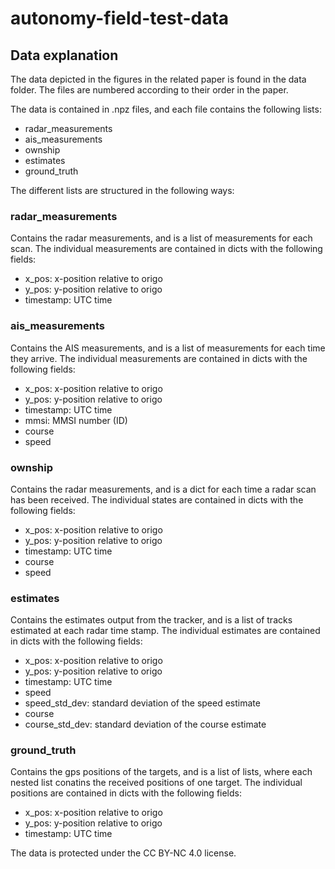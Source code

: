 # autonomy-field-test-data

## Data explanation

The data depicted in the figures in the related paper is found in the data folder. The files are numbered according to their order in the paper.

The data is contained in .npz files, and each file contains the following lists:
- radar_measurements
- ais_measurements 
- ownship
- estimates
- ground_truth

The different lists are structured in the following ways:

### radar_measurements
Contains the radar measurements, and is a list of measurements for each scan. The individual measurements are contained in dicts with the following fields:
- x_pos: x-position relative to origo
- y_pos: y-position relative to origo
- timestamp: UTC time

### ais_measurements
Contains the AIS measurements, and is a list of measurements for each time they arrive. The individual measurements are contained in dicts with the following fields:
- x_pos: x-position relative to origo
- y_pos: y-position relative to origo
- timestamp: UTC time
- mmsi: MMSI number (ID)
- course
- speed

### ownship
Contains the radar measurements, and is a dict for each time a radar scan has been received. The individual states are contained in dicts with the following fields:
- x_pos: x-position relative to origo
- y_pos: y-position relative to origo
- timestamp: UTC time
- course
- speed


### estimates
Contains the estimates output from the tracker, and is a list of tracks estimated at each radar time stamp. The individual estimates are contained in dicts with the following fields:
- x_pos: x-position relative to origo
- y_pos: y-position relative to origo
- timestamp: UTC time
- speed
- speed_std_dev: standard deviation of the speed estimate
- course
- course_std_dev: standard deviation of the course estimate

### ground_truth
Contains the gps positions of the targets, and is a list of lists, where each nested list conatins the received positions of one target. The individual positions are contained in dicts with the following fields:
- x_pos: x-position relative to origo
- y_pos: y-position relative to origo
- timestamp: UTC time

The data is protected under the CC BY-NC 4.0 license.
